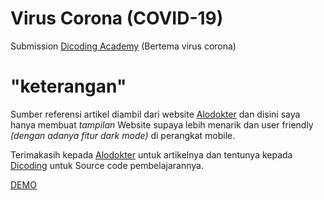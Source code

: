 # Virus Corona  (COVID-19)

Submission [Dicoding Academy](https://www.dicoding.com/) (Bertema virus corona)

# "keterangan"

Sumber referensi artikel diambil dari website [Alodokter](https://www.alodokter.com/) dan disini saya hanya membuat _tampilan_ Website supaya lebih menarik dan user friendly _(dengan adanya fitur dark mode)_ di perangkat mobile.

Terimakasih kepada [Alodokter](https://www.alodokter.com/) untuk artikelnya dan tentunya kepada [Dicoding](https://www.dicoding.com/) untuk Source code pembelajarannya.

[DEMO](https://khasogi27.github.io/covid-19/)
